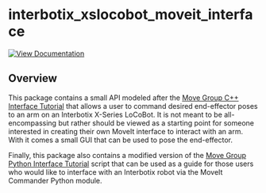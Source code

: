 # interbotix_xslocobot_moveit_interface

[![View Documentation](https://docs.trossenrobotics.com/docs_button.svg)](https://docs.trossenrobotics.com/interbotix_xslocobots_docs/ros2_packages/moveit_interface_and_api.html)

## Overview

This package contains a small API modeled after the [Move Group C++ Interface Tutorial](https://github.com/ros-planning/moveit_tutorials/blob/melodic-devel/doc/move_group_interface/src/move_group_interface_tutorial.cpp) that allows a user to command desired end-effector poses to an arm on an Interbotix X-Series LoCoBot. It is not meant to be all-encompassing but rather should be viewed as a starting point for someone interested in creating their own MoveIt interface to interact with an arm. With it comes a small GUI that can be used to pose the end-effector.

Finally, this package also contains a modified version of the [Move Group Python Interface Tutorial](https://github.com/ros-planning/moveit_tutorials/blob/kinetic-devel/doc/move_group_python_interface/scripts/move_group_python_interface_tutorial.py) script that can be used as a guide for those users who would like to interface with an Interbotix robot via the MoveIt Commander Python module.
